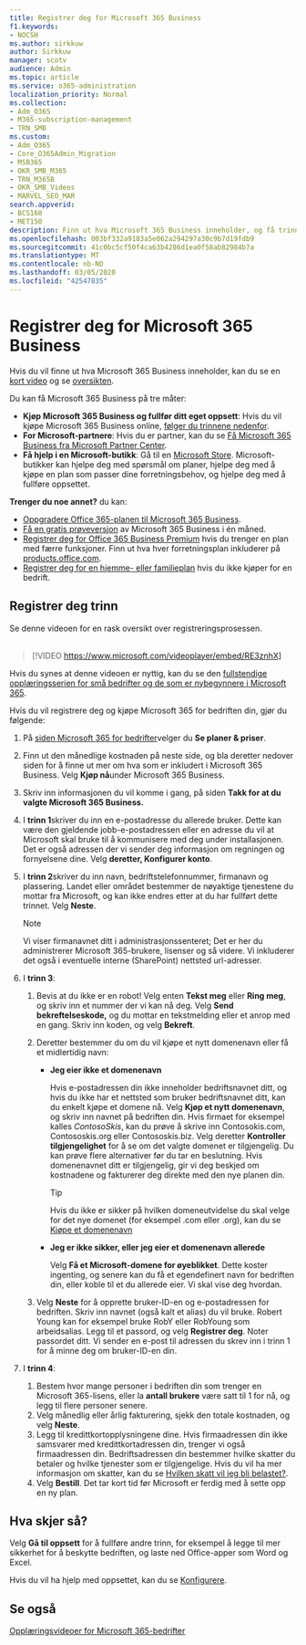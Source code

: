 ```yaml
---
title: Registrer deg for Microsoft 365 Business
f1.keywords:
- NOCSH
ms.author: sirkkuw
author: Sirkkuw
manager: scotv
audience: Admin
ms.topic: article
ms.service: o365-administration
localization_priority: Normal
ms.collection:
- Adm_O365
- M365-subscription-management
- TRN_SMB
ms.custom:
- Adm_O365
- Core_O365Admin_Migration
- MSB365
- OKR_SMB_M365
- TRN_M365B
- OKR_SMB_Videos
- MARVEL_SEO_MAR
search.appverid:
- BCS160
- MET150
description: Finn ut hva Microsoft 365 Business inneholder, og få trinnvis veiledning når du registrerer deg for Microsoft 365 Business.
ms.openlocfilehash: 003bf332a9183a5e062a294297a30c9b7d19fdb9
ms.sourcegitcommit: 41c0bc5cf50f4ca63b4286d1ea0f58ab82984b7a
ms.translationtype: MT
ms.contentlocale: nb-NO
ms.lasthandoff: 03/05/2020
ms.locfileid: "42547835"
---
```

# <a name="sign-up-for-microsoft-365-business"></a>Registrer deg for Microsoft 365 Business

Hvis du vil finne ut hva Microsoft 365 Business inneholder, kan du se en [kort video](https://go.microsoft.com/fwlink/?linkid=2109651) og se [oversikten](microsoft-365-business-overview.md).

Du kan få Microsoft 365 Business på tre måter:
- **Kjøp Microsoft 365 Business og fullfør ditt eget oppsett**: Hvis du vil kjøpe Microsoft 365 Business online, [følger du trinnene nedenfor](#sign-up-steps).
- **For Microsoft-partnere**: Hvis du er partner, kan du se [Få Microsoft 365 Business fra Microsoft Partner Center](get-microsoft-365-business.md#get-microsoft-365-business-from-microsoft-partner-center).
- **Få hjelp i en Microsoft-butikk**: Gå til en [Microsoft Store](https://go.microsoft.com/fwlink/?linkid=2109652). Microsoft-butikker kan hjelpe deg med spørsmål om planer, hjelpe deg med å kjøpe en plan som passer dine forretningsbehov, og hjelpe deg med å fullføre oppsettet.

**Trenger du noe annet?** du kan:
- [Oppgradere Office 365-planen til Microsoft 365 Business](migrate-to-microsoft-365-business.md).
- [Få en gratis prøveversjon](https://go.microsoft.com/fwlink/p/?linkid=2102309) av Microsoft 365 Business i én måned.
- [Registrer deg for Office 365 Business Premium](https://go.microsoft.com/fwlink/p/?LinkID=510935) hvis du trenger en plan med færre funksjoner. Finn ut hva hver forretningsplan inkluderer på [products.office.com](https://go.microsoft.com/fwlink/?linkid=2109397).
- [Registrer deg for en hjemme- eller familieplan](https://go.microsoft.com/fwlink/?linkid=2109398) hvis du ikke kjøper for en bedrift. 

## <a name="sign-up-steps"></a>Registrer deg trinn

Se denne videoen for en rask oversikt over registreringsprosessen.<br><br>

> [!VIDEO https://www.microsoft.com/videoplayer/embed/RE3znhX] 

Hvis du synes at denne videoen er nyttig, kan du se den [fullstendige opplæringsserien for små bedrifter og de som er nybegynnere i Microsoft 365](https://support.office.com/article/6ab4bbcd-79cf-4000-a0bd-d42ce4d12816).

Hvis du vil registrere deg og kjøpe Microsoft 365 for bedriften din, gjør du følgende:

1. På [siden Microsoft 365 for bedrifter](https://go.microsoft.com/fwlink/?linkid=2109654)velger du **Se planer & priser**. 
2. Finn ut den månedlige kostnaden på neste side, og bla deretter nedover siden for å finne ut mer om hva som er inkludert i Microsoft 365 Business. Velg **Kjøp nå**under Microsoft 365 Business.
3. Skriv inn informasjonen du vil komme i gang, på siden **Takk for at du valgte Microsoft 365 Business.**
4. I **trinn 1**skriver du inn en e-postadresse du allerede bruker. Dette kan være den gjeldende jobb-e-postadressen eller en adresse du vil at Microsoft skal bruke til å kommunisere med deg under installasjonen. Det er også adressen der vi sender deg informasjon om regningen og fornyelsene dine. Velg **deretter, Konfigurer konto**.
5. I **trinn 2**skriver du inn navn, bedriftstelefonnummer, firmanavn og plassering. Landet eller området bestemmer de nøyaktige tjenestene du mottar fra Microsoft, og kan ikke endres etter at du har fullført dette trinnet. Velg **Neste**.
    > [!NOTE]
    > Vi viser firmanavnet ditt i administrasjonssenteret; Det er her du administrerer Microsoft 365-brukere, lisenser og så videre. Vi inkluderer det også i eventuelle interne (SharePoint) nettsted url-adresser.
6. I **trinn 3**:

    1. Bevis at du ikke er en robot! Velg enten **Tekst meg** eller **Ring meg**, og skriv inn et nummer der vi kan nå deg. Velg **Send bekreftelseskode,** og du mottar en tekstmelding eller et anrop med en gang. Skriv inn koden, og velg **Bekreft**.
    2. Deretter bestemmer du om du vil kjøpe et nytt domenenavn eller få et midlertidig navn:

        - **Jeg eier ikke et domenenavn** 
        
            Hvis e-postadressen din ikke inneholder bedriftsnavnet ditt, og hvis du ikke har et nettsted som bruker bedriftsnavnet ditt, kan du enkelt kjøpe et domene nå. Velg **Kjøp et nytt domenenavn**, og skriv inn navnet på bedriften din. Hvis firmaet for eksempel kalles *ContosoSkis*, kan du prøve å skrive inn Contosokis.com, Contososkis.org eller Contososkis.biz. Velg deretter **Kontroller tilgjengelighet** for å se om det valgte domenet er tilgjengelig. Du kan prøve flere alternativer før du tar en beslutning. Hvis domenenavnet ditt er tilgjengelig, gir vi deg beskjed om kostnadene og fakturerer deg direkte med den nye planen din. 
       
            > [!TIP]
            > Hvis du ikke er sikker på hvilken domeneutvidelse du skal velge for det nye domenet (for eksempel .com eller .org), kan du se [Kjøpe et domenenavn](https://go.microsoft.com/fwlink/?linkid=2109700)
        
        - **Jeg er ikke sikker, eller jeg eier et domenenavn allerede** 
        
             Velg **Få et Microsoft-domene for øyeblikket**. Dette koster ingenting, og senere kan du få et egendefinert navn for bedriften din, eller koble til et du allerede eier. Vi skal vise deg hvordan.

    3. Velg **Neste** for å opprette bruker-ID-en og e-postadressen for bedriften. Skriv inn navnet (også kalt et alias) du vil bruke. Robert Young kan for eksempel bruke RobY eller RobYoung som arbeidsalias. Legg til et passord, og velg **Registrer deg**. Noter passordet ditt. Vi sender en e-post til adressen du skrev inn i trinn 1 for å minne deg om bruker-ID-en din.
7. I **trinn 4**: 

    1. Bestem hvor mange personer i bedriften din som trenger en Microsoft 365-lisens, eller la **antall brukere** være satt til 1 for nå, og legg til flere personer senere. 
    2. Velg månedlig eller årlig fakturering, sjekk den totale kostnaden, og velg **Neste**. 
    3. Legg til kredittkortopplysningene dine. Hvis firmaadressen din ikke samsvarer med kredittkortadressen din, trenger vi også firmaadressen din. Bedriftsadressen din bestemmer hvilke skatter du betaler og hvilke tjenester som er tilgjengelige. Hvis du vil ha mer informasjon om skatter, kan du se [Hvilken skatt vil jeg bli belastet?](https://go.microsoft.com/fwlink/?linkid=2109701).
    4. Velg **Bestill**. Det tar kort tid før Microsoft er ferdig med å sette opp en ny plan.

## <a name="whats-next"></a>Hva skjer så?

Velg **Gå til oppsett** for å fullføre andre trinn, for eksempel å legge til mer sikkerhet for å beskytte bedriften, og laste ned Office-apper som Word og Excel.

Hvis du vil ha hjelp med oppsettet, kan du se [Konfigurere](set-up.md).

## <a name="see-also"></a>Se også

[Opplæringsvideoer for Microsoft 365-bedrifter](https://support.office.com/article/6ab4bbcd-79cf-4000-a0bd-d42ce4d12816)
